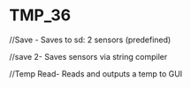 # TMP_36

//Save - Saves to sd: 2 sensors (predefined)

//save 2- Saves sensors via string compiler

//Temp Read- Reads and outputs a temp to GUI

